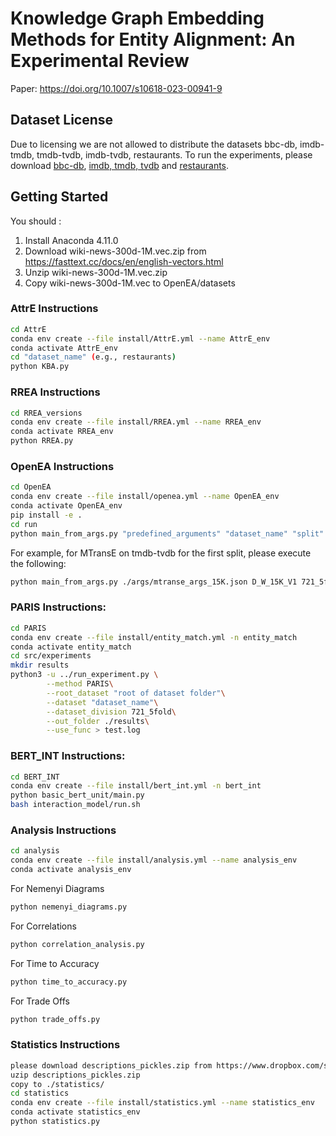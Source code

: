 # Knowledge Graph Embedding Methods for Entity Alignment: An Experimental Review

Paper: https://doi.org/10.1007/s10618-023-00941-9

## Dataset License

Due to licensing we are not allowed to distribute the datasets bbc-db, imdb-tmdb, tmdb-tvdb, imdb-tvdb, restaurants.
To run the experiments, please download [bbc-db](https://www.csd.uoc.gr/~vefthym/minoanER/datasets.html), [imdb, tmdb, tvdb](https://github.com/ScaDS/MovieGraphBenchmark) and [restaurants](http://oaei.ontologymatching.org/2010/im/).

## Getting Started

You should :
1. Install Anaconda 4.11.0
2. Download wiki-news-300d-1M.vec.zip from https://fasttext.cc/docs/en/english-vectors.html
3. Unzip wiki-news-300d-1M.vec.zip
4. Copy wiki-news-300d-1M.vec to OpenEA/datasets

### AttrE Instructions
```bash
cd AttrE
conda env create --file install/AttrE.yml --name AttrE_env
conda activate AttrE_env
cd "dataset_name" (e.g., restaurants)
python KBA.py
```

### RREA Instructions
```bash
cd RREA_versions
conda env create --file install/RREA.yml --name RREA_env
conda activate RREA_env
python RREA.py
```

### OpenEA Instructions
```bash
cd OpenEA
conda env create --file install/openea.yml --name OpenEA_env
conda activate OpenEA_env
pip install -e .
cd run
python main_from_args.py "predefined_arguments" "dataset_name" "split"
```
For example, for MTransE on tmdb-tvdb for the first split, please execute the following:
```bash
python main_from_args.py ./args/mtranse_args_15K.json D_W_15K_V1 721_5fold/1/
```

### PARIS Instructions:
```bash
cd PARIS
conda env create --file install/entity_match.yml -n entity_match
conda activate entity_match
cd src/experiments
mkdir results
python3 -u ../run_experiment.py \
        --method PARIS\
        --root_dataset "root of dataset folder"\
        --dataset "dataset_name"\
        --dataset_division 721_5fold\
        --out_folder ./results\
        --use_func > test.log
```
### BERT_INT Instructions:
```bash
cd BERT_INT
conda env create --file install/bert_int.yml -n bert_int
python basic_bert_unit/main.py
bash interaction_model/run.sh
```

### Analysis Instructions
```bash
cd analysis
conda env create --file install/analysis.yml --name analysis_env
conda activate analysis_env
```
For Nemenyi Diagrams
```bash
python nemenyi_diagrams.py
```
For Correlations
```bash
python correlation_analysis.py
```
For Time to Accuracy
```bash
python time_to_accuracy.py
```
For Trade Offs
```bash
python trade_offs.py
```

### Statistics Instructions
```bash
please download descriptions_pickles.zip from https://www.dropbox.com/sh/7r2y1x8wx9y921e/AAAh3DabBguCzxk8OlZnL-Mza?dl=0
uzip descriptions_pickles.zip
copy to ./statistics/
cd statistics
conda env create --file install/statistics.yml --name statistics_env
conda activate statistics_env
python statistics.py
```
